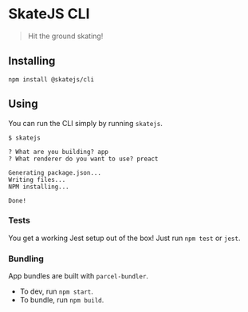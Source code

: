 # SkateJS CLI

> Hit the ground skating!

## Installing

```
npm install @skatejs/cli
```

## Using

You can run the CLI simply by running `skatejs`.

```
$ skatejs

? What are you building? app
? What renderer do you want to use? preact

Generating package.json...
Writing files...
NPM installing...

Done!
```

### Tests

You get a working Jest setup out of the box! Just run `npm test` or `jest`.

### Bundling

App bundles are built with `parcel-bundler`.

* To dev, run `npm start`.
* To bundle, run `npm build`.
